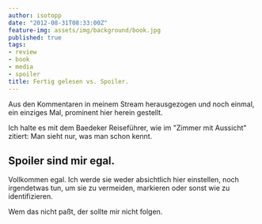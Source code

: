```yaml
---
author: isotopp
date: "2012-08-31T08:33:00Z"
feature-img: assets/img/background/book.jpg
published: true
tags:
- review
- book
- media
- spoiler
title: Fertig gelesen vs. Spoiler.
---
```

Aus den Kommentaren in meinem Stream herausgezogen und noch einmal, ein einziges Mal, prominent hier herein gestellt.

Ich halte es mit dem Baedeker Reiseführer, wie im "Zimmer mit Aussicht" zitiert: Man sieht nur, was man schon kennt.

## Spoiler sind mir egal.

Vollkommen egal. Ich werde sie weder absichtlich hier einstellen, noch irgendetwas tun, um sie zu vermeiden, markieren oder sonst wie zu identifizieren.

Wem das nicht paßt, der sollte mir nicht folgen.﻿
